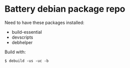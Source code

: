 # Battery debian package repo

Need to have these packages installed:
 * build-essential
 * devscripts
 * debhelper

Build with:

```
$ debuild -us -uc -b
```
